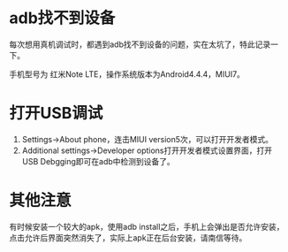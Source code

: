 # adb找不到设备

每次想用真机调试时，都遇到adb找不到设备的问题，实在太坑了，特此记录一下。

手机型号为 红米Note LTE，操作系统版本为Android4.4.4，MIUI7。

# 打开USB调试

1. Settings->About phone，连击MIUI version5次，可以打开开发者模式。
2. Additional settings->Developer options打开开发者模式设置界面，打开USB Debgging即可在adb中检测到设备了。

# 其他注意

有时候安装一个较大的apk，使用adb install之后，手机上会弹出是否允许安装，点击允许后界面突然消失了，实际上apk正在后台安装，请南信等待。
